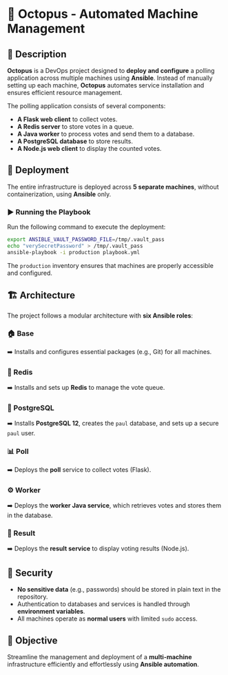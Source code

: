 # 🐙 Octopus - Automated Machine Management

## 📌 Description
**Octopus** is a DevOps project designed to **deploy and configure** a polling application across multiple machines using **Ansible**. Instead of manually setting up each machine, **Octopus** automates service installation and ensures efficient resource management.

The polling application consists of several components:
- **A Flask web client** to collect votes.
- **A Redis server** to store votes in a queue.
- **A Java worker** to process votes and send them to a database.
- **A PostgreSQL database** to store results.
- **A Node.js web client** to display the counted votes.

## 🚀 Deployment
The entire infrastructure is deployed across **5 separate machines**, without containerization, using **Ansible** only.

### ▶️ Running the Playbook
Run the following command to execute the deployment:
```bash
export ANSIBLE_VAULT_PASSWORD_FILE=/tmp/.vault_pass
echo "verySecretPassword" > /tmp/.vault_pass
ansible-playbook -i production playbook.yml
```
The `production` inventory ensures that machines are properly accessible and configured.

## 🏗️ Architecture
The project follows a modular architecture with **six Ansible roles**:

### 🏠 Base
➡️ Installs and configures essential packages (e.g., Git) for all machines.

### 🔴 Redis
➡️ Installs and sets up **Redis** to manage the vote queue.

### 🐘 PostgreSQL
➡️ Installs **PostgreSQL 12**, creates the `paul` database, and sets up a secure `paul` user.

### 📊 Poll
➡️ Deploys the **poll** service to collect votes (Flask).

### ⚙️ Worker
➡️ Deploys the **worker Java service**, which retrieves votes and stores them in the database.

### 📢 Result
➡️ Deploys the **result service** to display voting results (Node.js).

## 🔐 Security
- **No sensitive data** (e.g., passwords) should be stored in plain text in the repository.
- Authentication to databases and services is handled through **environment variables**.
- All machines operate as **normal users** with limited `sudo` access.

## 🎯 Objective
Streamline the management and deployment of a **multi-machine** infrastructure efficiently and effortlessly using **Ansible automation**.
